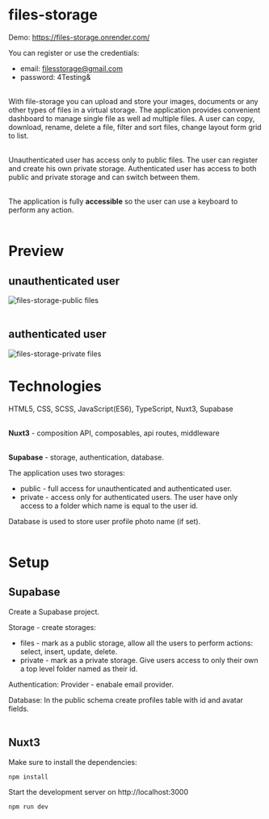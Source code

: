 # files-storage

Demo: https://files-storage.onrender.com/

You can register or use the credentials:

- email: filesstorage@gmail.com
- password: 4Testing&
  <br/><br/>

With file-storage you can upload and store your images, documents or any other types of files in a virtual storage. The application provides convenient dashboard to manage single file as well ad multiple files. A user can copy, download, rename, delete a file, filter and sort files, change layout form grid to list.
<br/><br/>

Unauthenticated user has access only to public files.
The user can register and create his own private storage. Authenticated user has access to both public and private storage and can switch between them.
<br/><br/>

The application is fully **accessible** so the user can use a keyboard to perform any action.
<br/><br/>

# Preview

## unauthenticated user
![files-storage-public files](https://github.com/MartaSolo/files-storage/assets/90101598/40ed6e09-3ee4-40fe-a699-7978025c9f76)
<br></br>

## authenticated user
![files-storage-private files](https://github.com/MartaSolo/files-storage/assets/90101598/56ae4986-a296-4361-8b06-5fb46c10d421)


# Technologies

HTML5, CSS, SCSS, JavaScript(ES6), TypeScript, Nuxt3, Supabase
<br/><br/>

**Nuxt3** - composition API, composables, api routes, middleware
<br/><br/>

**Supabase** - storage, authentication, database.

The application uses two storages:

- public - full access for unauthenticated and authenticated user.
- private - access only for authenticated users. The user have only access to a folder which name is equal to the user id.

Database is used to store user profile photo name (if set).
<br/><br/>

# Setup

## Supabase

Create a Supabase project.

Storage - create storages:

- files - mark as a public storage, allow all the users to perform actions: select, insert, update, delete.
- private - mark as a private storage. Give users access to only their own a top level folder named as their id.

Authentication:
Provider - enabale email provider.

Database:
In the public schema create profiles table with id and avatar fields.
<br/><br/>

## Nuxt3

Make sure to install the dependencies:

```bash
npm install
```

Start the development server on http://localhost:3000

```bash
npm run dev
```
